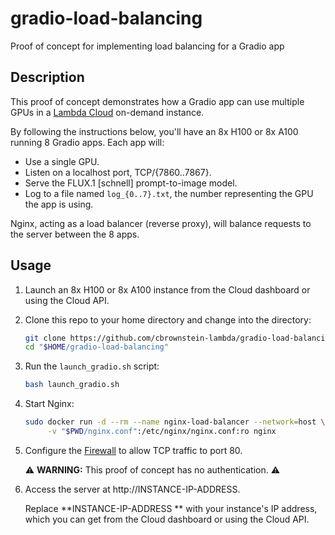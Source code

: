 # gradio-load-balancing
Proof of concept for implementing load balancing for a Gradio app

## Description

This proof of concept demonstrates how a Gradio app can use multiple GPUs in a
[Lambda Cloud](https://cloud.lambdalabs.com/instances) on-demand instance.

By following the instructions below, you'll have an 8x H100 or 8x A100
running 8 Gradio apps. Each app will:

- Use a single GPU.
- Listen on a localhost port, TCP/{7860..7867}.
- Serve the FLUX.1 [schnell] prompt-to-image model.
- Log to a file named `log_{0..7}.txt`, the number representing the GPU the
  app is using.

Nginx, acting as a load balancer (reverse proxy), will balance requests to the
server between the 8 apps.

## Usage

1. Launch an 8x H100 or 8x A100 instance from the Cloud dashboard or using the
   Cloud API.

1. Clone this repo to your home directory and change into the directory:

   ```bash
   git clone https://github.com/cbrownstein-lambda/gradio-load-balancing.git "$HOME/gradio-load-balancing" && \
   cd "$HOME/gradio-load-balancing"
   ```

1. Run the `launch_gradio.sh` script:

   ```bash
   bash launch_gradio.sh
   ```

1. Start Nginx:

   ```bash
   sudo docker run -d --rm --name nginx-load-balancer --network=host \
        -v "$PWD/nginx.conf":/etc/nginx/nginx.conf:ro nginx
   ```

1. Configure the
   [Firewall](https://docs.lambdalabs.com/on-demand-cloud/firewall) to allow
   TCP traffic to port 80.

   ⚠️ **WARNING:** This proof of concept has no authentication. ⚠️

1. Access the server at http://INSTANCE-IP-ADDRESS.

   Replace **INSTANCE-IP-ADDRESS ** with your instance's IP address, which you
   can get from the Cloud dashboard or using the Cloud API.
